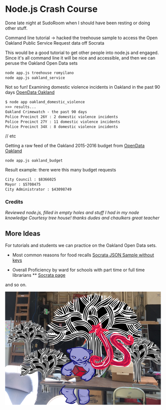 # Node.js Crash Course

Done late night at SudoRoom when I should have been resting or doing other
stuff.

Command line tutorial -> hacked the treehouse sample
to access the Open Oakland Public Service Request data off Socrata

This would be a good tutorial to get other people into node.js
and engaged. Since it's all command line it will be nice and
accessible, and then we can peruse the Oakland Open Data sets
	
	node app.js treehouse romyilano
	node app.js oakland_service
	
Not so fun! Examining domestic violence incidents in Oakland in the past 90 days  [OpenData Oakland](https://data.oaklandnet.com/Public-Safety/CrimeWatch-Maps-Past-90-Days/ym6k-rx7a)


	$ node app oakland_domestic_violence
	>>> results...
	Oakland Crimewatch - the past 90 days
	Police Precinct 26Y : 2 domestic violence incidents
	Police Precinct 27Y : 11 domestic violence incidents
	Police Precinct 34X : 8 domestic violence incidents
// etc
	
	
Getting a raw feed of the Oakland 2015-2016 budget from [OpenData Oakland](https://data.oaklandnet.com)

	node app.js oakland_budget

Result example: there were this many budget requests

	City Council : $8366025
	Mayor : $5708475
	City Administrator : $43098749
	

### Credits

_Reviewed node.js, filled in empty holes and stuff I had in my node knowledge
Courtesy tree house! thanks dudes and chaulkers great teacher_


## More Ideas

For tutorials and students we can practice on the Oakland Open Data sets.

* Most common reasons for food recalls [Socrata JSON Sample without keys](https://opendata.socrata.com/resource/9iuc-3wkn.json)  

* Overall Proficiency by ward for schools with part time or full time librarians
	**  [Socrata page](https://opendata.socrata.com/Education/Overall-Proficiency-by-Ward-for-Schools-w-Full-or-/xzgu-pmpy)  
	
and so on.





![SudoRoom JavaScript Forest](images/JavasScript_Forest_at_SudoRoom.png)